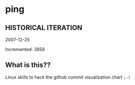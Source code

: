 # ping

## HISTORICAL ITERATION
2007-12-25

Incremented: 3858

## What is this?? 
Linux skills to hack the github commit visualization chart `;-)`
